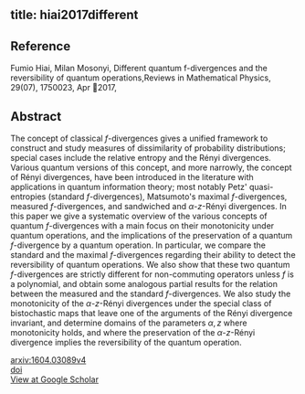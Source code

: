 title: hiai2017different
---


## Reference

Fumio Hiai, Milan Mosonyi, Different quantum f-divergences and the reversibility of quantum operations,Reviews in Mathematical Physics, 29(07), 1750023, Apr 2017,

## Abstract 
  The concept of classical $f$-divergences gives a unified framework to
construct and study measures of dissimilarity of probability distributions;
special cases include the relative entropy and the Rényi divergences. Various
quantum versions of this concept, and more narrowly, the concept of Rényi
divergences, have been introduced in the literature with applications in
quantum information theory; most notably Petz' quasi-entropies (standard
$f$-divergences), Matsumoto's maximal $f$-divergences, measured
$f$-divergences, and sandwiched and $\alpha$-$z$-Rényi divergences.
In this paper we give a systematic overview of the various concepts of
quantum $f$-divergences with a main focus on their monotonicity under quantum
operations, and the implications of the preservation of a quantum
$f$-divergence by a quantum operation. In particular, we compare the standard
and the maximal $f$-divergences regarding their ability to detect the
reversibility of quantum operations. We also show that these two quantum
$f$-divergences are strictly different for non-commuting operators unless $f$
is a polynomial, and obtain some analogous partial results for the relation
between the measured and the standard $f$-divergences.
We also study the monotonicity of the $\alpha$-$z$-Rényi divergences under
the special class of bistochastic maps that leave one of the arguments of the
Rényi divergence invariant, and determine domains of the parameters
$\alpha,z$ where monotonicity holds, and where the preservation of the
$\alpha$-$z$-Rényi divergence implies the reversibility of the quantum
operation.

    

[arxiv:1604.03089v4](https://arxiv.org/abs/1604.03089v4)    
[doi](https://doi.org/10.1142/S0129055X17500234)    
[View at Google Scholar](https://scholar.google.com/scholar_lookup?arxiv_id=1604.03089)

